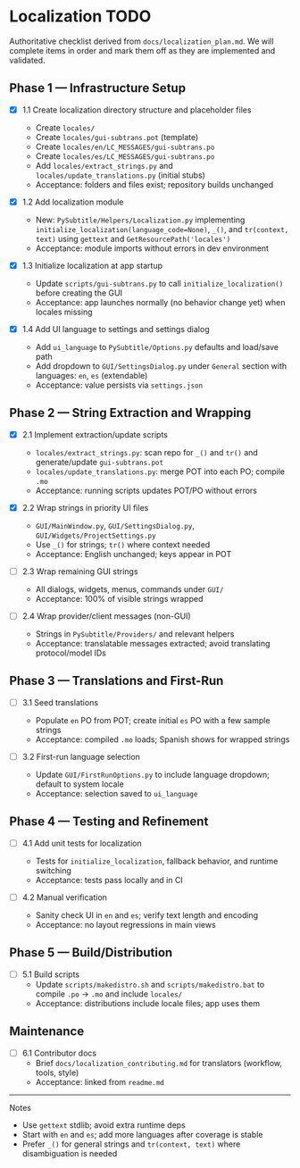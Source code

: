 # Localization TODO

Authoritative checklist derived from `docs/localization_plan.md`. We will complete items in order and mark them off as they are implemented and validated.

## Phase 1 — Infrastructure Setup

- [X] 1.1 Create localization directory structure and placeholder files
  - Create `locales/`
  - Create `locales/gui-subtrans.pot` (template)
  - Create `locales/en/LC_MESSAGES/gui-subtrans.po`
  - Create `locales/es/LC_MESSAGES/gui-subtrans.po`
  - Add `locales/extract_strings.py` and `locales/update_translations.py` (initial stubs)
  - Acceptance: folders and files exist; repository builds unchanged

- [X] 1.2 Add localization module
  - New: `PySubtitle/Helpers/Localization.py` implementing `initialize_localization(language_code=None)`, `_()`, and `tr(context, text)` using `gettext` and `GetResourcePath('locales')`
  - Acceptance: module imports without errors in dev environment

- [X] 1.3 Initialize localization at app startup
  - Update `scripts/gui-subtrans.py` to call `initialize_localization()` before creating the GUI
  - Acceptance: app launches normally (no behavior change yet) when locales missing

- [X] 1.4 Add UI language to settings and settings dialog
  - Add `ui_language` to `PySubtitle/Options.py` defaults and load/save path
  - Add dropdown to `GUI/SettingsDialog.py` under `General` section with languages: `en`, `es` (extendable)
  - Acceptance: value persists via `settings.json`

## Phase 2 — String Extraction and Wrapping

- [X] 2.1 Implement extraction/update scripts
  - `locales/extract_strings.py`: scan repo for `_()` and `tr()` and generate/update `gui-subtrans.pot`
  - `locales/update_translations.py`: merge POT into each PO; compile `.mo`
  - Acceptance: running scripts updates POT/PO without errors

- [X] 2.2 Wrap strings in priority UI files
  - `GUI/MainWindow.py`, `GUI/SettingsDialog.py`, `GUI/Widgets/ProjectSettings.py`
  - Use `_()` for strings; `tr()` where context needed
  - Acceptance: English unchanged; keys appear in POT

- [ ] 2.3 Wrap remaining GUI strings
  - All dialogs, widgets, menus, commands under `GUI/`
  - Acceptance: 100% of visible strings wrapped

- [ ] 2.4 Wrap provider/client messages (non-GUI)
  - Strings in `PySubtitle/Providers/` and relevant helpers
  - Acceptance: translatable messages extracted; avoid translating protocol/model IDs

## Phase 3 — Translations and First-Run

- [ ] 3.1 Seed translations
  - Populate `en` PO from POT; create initial `es` PO with a few sample strings
  - Acceptance: compiled `.mo` loads; Spanish shows for wrapped strings

- [ ] 3.2 First-run language selection
  - Update `GUI/FirstRunOptions.py` to include language dropdown; default to system locale
  - Acceptance: selection saved to `ui_language`

## Phase 4 — Testing and Refinement

- [ ] 4.1 Add unit tests for localization
  - Tests for `initialize_localization`, fallback behavior, and runtime switching
  - Acceptance: tests pass locally and in CI

- [ ] 4.2 Manual verification
  - Sanity check UI in `en` and `es`; verify text length and encoding
  - Acceptance: no layout regressions in main views

## Phase 5 — Build/Distribution

- [ ] 5.1 Build scripts
  - Update `scripts/makedistro.sh` and `scripts/makedistro.bat` to compile `.po` → `.mo` and include `locales/`
  - Acceptance: distributions include locale files; app uses them

## Maintenance

- [ ] 6.1 Contributor docs
  - Brief `docs/localization_contributing.md` for translators (workflow, tools, style)
  - Acceptance: linked from `readme.md`

---

Notes
- Use `gettext` stdlib; avoid extra runtime deps
- Start with `en` and `es`; add more languages after coverage is stable
- Prefer `_()` for general strings and `tr(context, text)` where disambiguation is needed


